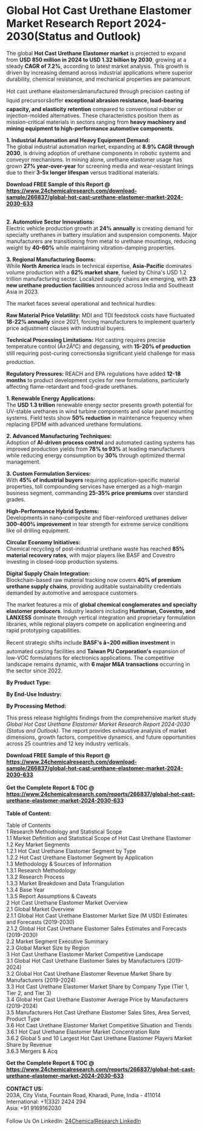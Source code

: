 <h1>Global Hot Cast Urethane Elastomer Market Research Report 2024-2030(Status and Outlook)</h1><p>The global <strong>Hot Cast Urethane Elastomer market</strong> is projected to expand from <strong>USD 850 million in 2024 to USD 1.32 billion by 2030</strong>, growing at a steady <strong>CAGR of 7.2%</strong>, according to latest market analysis. This growth is driven by increasing demand across industrial applications where superior durability, chemical resistance, and mechanical properties are paramount.</p><p>Hot cast urethane elastomersâmanufactured through precision casting of liquid precursorsâoffer <strong>exceptional abrasion resistance, load-bearing capacity, and elasticity retention</strong> compared to conventional rubber or injection-molded alternatives. These characteristics position them as mission-critical materials in sectors ranging from <strong>heavy machinery and mining equipment to high-performance automotive components</strong>.</p><p><strong>1. Industrial Automation and Heavy Equipment Demand:</strong><br>
The global industrial automation market, expanding at <strong>8.9% CAGR through 2030</strong>, is driving adoption of urethane components in robotic systems and conveyor mechanisms. In mining alone, urethane elastomer usage has grown <strong>27% year-over-year</strong> for screening media and wear-resistant linings due to their <strong>3-5x longer lifespan</strong> versus traditional materials.</p><div><b>Download FREE Sample of this Report @ 
            <a href="https://www.24chemicalresearch.com/download-sample/266837/global-hot-cast-urethane-elastomer-market-2024-2030-633">
            https://www.24chemicalresearch.com/download-sample/266837/global-hot-cast-urethane-elastomer-market-2024-2030-633</a></b></div><br><p><strong>2. Automotive Sector Innovations:</strong><br>
Electric vehicle production growth at <strong>24% annually</strong> is creating demand for specialty urethanes in battery insulation and suspension components. Major manufacturers are transitioning from metal to urethane mountings, reducing weight by <strong>40-60%</strong> while maintaining vibration-damping properties.</p><p><strong>3. Regional Manufacturing Booms:</strong><br>
While <strong>North America</strong> leads in technical expertise, <strong>Asia-Pacific</strong> dominates volume production with a <strong>62% market share</strong>, fueled by China's USD 1.2 trillion manufacturing sector. Localized supply chains are emerging, with <strong>23 new urethane production facilities</strong> announced across India and Southeast Asia in 2023.</p><p>The market faces several operational and technical hurdles:</p><p><strong>Raw Material Price Volatility:</strong> MDI and TDI feedstock costs have fluctuated <strong>18-22% annually</strong> since 2021, forcing manufacturers to implement quarterly price adjustment clauses with industrial buyers.</p><p><strong>Technical Processing Limitations:</strong> Hot casting requires precise temperature control (Â±2Â°C) and degassing, with <strong>15-20% of production</strong> still requiring post-curing correctionsâa significant yield challenge for mass production.</p><p><strong>Regulatory Pressures:</strong> REACH and EPA regulations have added <strong>12-18 months</strong> to product development cycles for new formulations, particularly affecting flame-retardant and food-grade urethanes.</p><p><strong>1. Renewable Energy Applications:</strong><br>
The <strong>USD 1.3 trillion</strong> renewable energy sector presents growth potential for UV-stable urethanes in wind turbine components and solar panel mounting systems. Field tests show <strong>50% reduction</strong> in maintenance frequency when replacing EPDM with advanced urethane formulations.</p><p><strong>2. Advanced Manufacturing Techniques:</strong><br>
Adoption of <strong>AI-driven process control</strong> and automated casting systems has improved production yields from <strong>78% to 93%</strong> at leading manufacturers while reducing energy consumption by <strong>30%</strong> through optimized thermal management.</p><p><strong>3. Custom Formulation Services:</strong><br>
With <strong>45% of industrial buyers</strong> requiring application-specific material properties, toll compounding services have emerged as a high-margin business segment, commanding <strong>25-35% price premiums</strong> over standard grades.</p><p><strong>High-Performance Hybrid Systems:</strong><br>
	Developments in nano-composite and fiber-reinforced urethanes deliver <strong>300-400% improvement</strong> in tear strength for extreme service conditions like oil drilling equipment.</p><p><strong>Circular Economy Initiatives:</strong><br>
	Chemical recycling of post-industrial urethane waste has reached <strong>85% material recovery rates</strong>, with major players like BASF and Covestro investing in closed-loop production systems.</p><p><strong>Digital Supply Chain Integration:</strong><br>
	Blockchain-based raw material tracking now covers <strong>40% of premium urethane supply chains</strong>, providing auditable sustainability credentials demanded by automotive and aerospace customers.</p><p>The market features a mix of <strong>global chemical conglomerates and specialty elastomer producers</strong>. Industry leaders including <strong>Huntsman, Covestro, and LANXESS</strong> dominate through vertical integration and proprietary formulation libraries, while regional players compete on application engineering and rapid prototyping capabilities.</p><p>Recent strategic shifts include <strong>BASF's â¬200 million investment</strong> in automated casting facilities and <strong>Taiwan PU Corporation's</strong> expansion of low-VOC formulations for electronics applications. The competitive landscape remains dynamic, with <strong>6 major M&amp;A transactions</strong> occurring in the sector since 2022.</p><p><strong>By Product Type:</strong></p><p><strong>By End-Use Industry:</strong></p><p><strong>By Processing Method:</strong></p><p>This press release highlights findings from the comprehensive market study <em>Global Hot Cast Urethane Elastomer Market Research Report 2024-2030 (Status and Outlook)</em>. The report provides exhaustive analysis of market dimensions, growth factors, competitive dynamics, and future opportunities across 25 countries and 12 key industry verticals.</p><div><b>Download FREE Sample of this Report @ 
            <a href="https://www.24chemicalresearch.com/download-sample/266837/global-hot-cast-urethane-elastomer-market-2024-2030-633">
            https://www.24chemicalresearch.com/download-sample/266837/global-hot-cast-urethane-elastomer-market-2024-2030-633</a></b></div><br><div><b>Get the Complete Report & TOC @ 
            <a href="https://www.24chemicalresearch.com/reports/266837/global-hot-cast-urethane-elastomer-market-2024-2030-633">
            https://www.24chemicalresearch.com/reports/266837/global-hot-cast-urethane-elastomer-market-2024-2030-633</a></b></div><br>
            <b>Table of Content:</b><p>Table of Contents<br />
1 Research Methodology and Statistical Scope<br />
1.1 Market Definition and Statistical Scope of Hot Cast Urethane Elastomer<br />
1.2 Key Market Segments<br />
1.2.1 Hot Cast Urethane Elastomer Segment by Type<br />
1.2.2 Hot Cast Urethane Elastomer Segment by Application<br />
1.3 Methodology & Sources of Information<br />
1.3.1 Research Methodology<br />
1.3.2 Research Process<br />
1.3.3 Market Breakdown and Data Triangulation<br />
1.3.4 Base Year<br />
1.3.5 Report Assumptions & Caveats<br />
2 Hot Cast Urethane Elastomer Market Overview<br />
2.1 Global Market Overview<br />
2.1.1 Global Hot Cast Urethane Elastomer Market Size (M USD) Estimates and Forecasts (2019-2030)<br />
2.1.2 Global Hot Cast Urethane Elastomer Sales Estimates and Forecasts (2019-2030)<br />
2.2 Market Segment Executive Summary<br />
2.3 Global Market Size by Region<br />
3 Hot Cast Urethane Elastomer Market Competitive Landscape<br />
3.1 Global Hot Cast Urethane Elastomer Sales by Manufacturers (2019-2024)<br />
3.2 Global Hot Cast Urethane Elastomer Revenue Market Share by Manufacturers (2019-2024)<br />
3.3 Hot Cast Urethane Elastomer Market Share by Company Type (Tier 1, Tier 2, and Tier 3)<br />
3.4 Global Hot Cast Urethane Elastomer Average Price by Manufacturers (2019-2024)<br />
3.5 Manufacturers Hot Cast Urethane Elastomer Sales Sites, Area Served, Product Type<br />
3.6 Hot Cast Urethane Elastomer Market Competitive Situation and Trends<br />
3.6.1 Hot Cast Urethane Elastomer Market Concentration Rate<br />
3.6.2 Global 5 and 10 Largest Hot Cast Urethane Elastomer Players Market Share by Revenue<br />
3.6.3 Mergers & Acq</p><div><b>Get the Complete Report & TOC @ 
            <a href="https://www.24chemicalresearch.com/reports/266837/global-hot-cast-urethane-elastomer-market-2024-2030-633">
            https://www.24chemicalresearch.com/reports/266837/global-hot-cast-urethane-elastomer-market-2024-2030-633</a></b></div><br><b>CONTACT US:</b><br>
            203A, City Vista, Fountain Road, Kharadi, Pune, India - 411014<br>
            International: +1(332) 2424 294<br>
            Asia: +91 9169162030 <br><br>
            Follow Us On LinkedIn: <a href="https://www.linkedin.com/company/24chemicalresearch/">24ChemicalResearch LinkedIn</a>